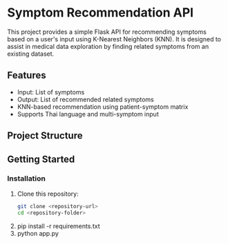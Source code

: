 # Symptom Recommendation API

This project provides a simple Flask API for recommending symptoms based on a user's input using K-Nearest Neighbors (KNN). It is designed to assist in medical data exploration by finding related symptoms from an existing dataset.

## Features
- Input: List of symptoms
- Output: List of recommended related symptoms
- KNN-based recommendation using patient-symptom matrix
- Supports Thai language and multi-symptom input

## Project Structure

## Getting Started

### Installation

1. Clone this repository:
   ```bash
   git clone <repository-url>
   cd <repository-folder>
   
2. pip install -r requirements.txt
3. python app.py

